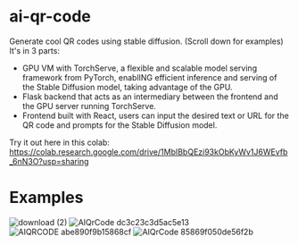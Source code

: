 # ai-qr-code

Generate cool QR codes using stable diffusion. (Scroll down for examples)
It's in 3 parts:
- GPU VM with TorchServe, a flexible and scalable model serving framework from PyTorch, enablING efficient inference and serving of the Stable Diffusion model, taking advantage of the GPU. 
- Flask backend that acts as an intermediary between the frontend and the GPU server running TorchServe.
- Frontend built with React, users can input the desired text or URL for the QR code and prompts for the Stable Diffusion model.


Try it out here in this colab:
https://colab.research.google.com/drive/1MbIBbQEzi93kObKyWv1J6WEvfb_6nN3O?usp=sharing

# Examples
![download (2)](https://github.com/thirtyninetythree/ai-qr-code/assets/98053458/d6fbbeda-72a7-4206-bcb0-4621de31a50e)
![AIQrCode dc3c23c3d5ac5e13](https://github.com/thirtyninetythree/ai-qr-code/assets/98053458/5292855a-d2de-42e8-aba3-420aed63f458)
![AIQRCODE abe890f9b15868cf](https://github.com/thirtyninetythree/ai-qr-code/assets/98053458/428e6017-ab91-4f77-b9ab-b2bf1975c221)
![AIQrCode 85869f050de56f2b](https://github.com/thirtyninetythree/ai-qr-code/assets/98053458/940547de-7bf1-4188-bb6e-8a4701128895)




